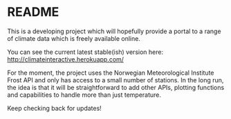 
# README

This is a developing project which will hopefully provide a portal to a range of climate data which is freely available online.

You can see the current latest stable(ish) version here: http://climateinteractive.herokuapp.com/

For the moment, the project uses the Norwegian Meteorological Institute Frost API and only has access to a small number of stations. In the long run, the idea is that it will be straightforward to add other APIs, plotting functions and capabilities to handle more than just temperature.

Keep checking back for updates!

